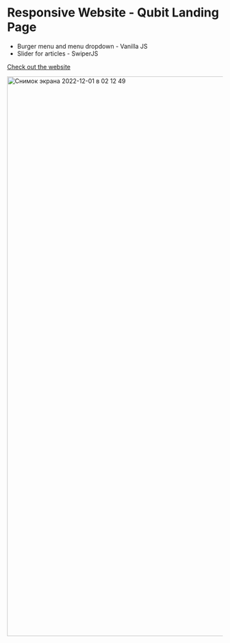 # Responsive Website - Qubit Landing Page

* Burger menu and menu dropdown - Vanilla JS
* Slider for articles - SwiperJS

[Check out the website](https://anna5756855.github.io/Qubit-Landing-Page/)

<img width="1305" alt="Снимок экрана 2022-12-01 в 02 12 49" src="https://user-images.githubusercontent.com/104498744/204927998-6bf6f6ed-cc7c-43eb-9a6e-122df58ade2b.png">

